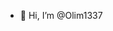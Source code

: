 - 👋 Hi, I’m @Olim1337

<!---
Olim1337/Olim1337 is a ✨ special ✨ repository because its `README.md` (this file) appears on your GitHub profile.
You can click the Preview link to take a look at your changes.
--->

